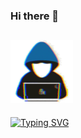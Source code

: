 ### Hi there 👋

## <picture><img src = "https://github.com/0xAbdulKhalid/0xAbdulKhalid/raw/main/assets/mdImages/about_me.gif" width = 100px>
<a href="https://git.io/typing-svg"><img src="https://readme-typing-svg.demolab.com?font=Fira+Code&pause=1000&color=7E1BE6&center=true&vCenter=true&width=435&lines=Antonio+Vega" alt="Typing SVG" /></a></picture>

<!--
**antovegav/antovegav** is a ✨ _special_ ✨ repository because its `README.md` (this file) appears on your GitHub profile.

Here are some ideas to get you started:

- 🔭 I’m currently working on ...
- 🌱 I’m currently learning ...
- 👯 I’m looking to collaborate on ...
- 🤔 I’m looking for help with ...
- 💬 Ask me about ...
- 📫 How to reach me: ...
- 😄 Pronouns: ...
- ⚡ Fun fact: ...
-->
